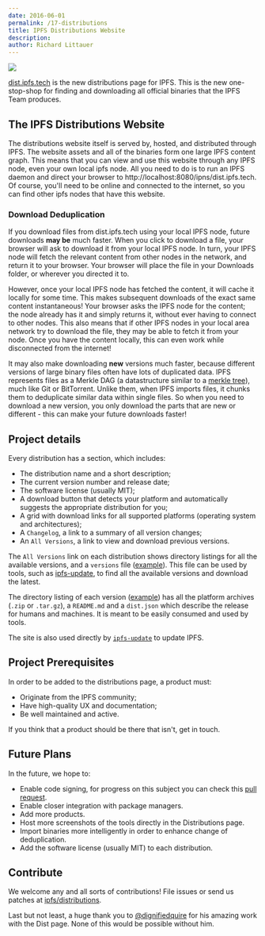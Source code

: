 ```yaml
---
date: 2016-06-01
permalink: /17-distributions
title: IPFS Distributions Website
description:
author: Richard Littauer
---
```


[![](../assets/006-distributions-screenshot.png)](https://dist.ipfs.tech/)

[dist.ipfs.tech](https://dist.ipfs.tech/) is the new distributions page for IPFS. This is the new one-stop-shop for finding and downloading all official binaries that the IPFS Team produces.

## The IPFS Distributions Website

The distributions website itself is served by, hosted, and distributed through IPFS. The website assets and all of the binaries form one large IPFS content graph. This means that you can view and use this website through any IPFS node, even your own local ipfs node. All you need to do is to run an IPFS daemon and direct your browser to http://localhost:8080/ipns/dist.ipfs.tech. Of course, you'll need to be online and connected to the internet, so you can find other ipfs nodes that have this website.

### Download Deduplication

If you download files from dist.ipfs.tech using your local IPFS node, future downloads **may be** much faster. When you click to download a file, your browser will ask to download it from your local IPFS node. In turn, your IPFS node will fetch the relevant content from other nodes in the network, and return it to your browser. Your browser will place the file in your Downloads folder, or wherever you directed it to.

However, once your local IPFS node has fetched the content, it will cache it locally for some time. This makes subsequent downloads of the exact same content instantaneous! Your browser asks the IPFS node for the content; the node already has it and simply returns it, without ever having to connect to other nodes. This also means that if other IPFS nodes in your local area network try to download the file, they may be able to fetch it from your node. Once you have the content locally, this can even work while disconnected from the internet!

It may also make downloading **new** versions much faster, because different versions of large binary files often have lots of duplicated data. IPFS represents files as a Merkle DAG (a datastructure similar to a [merkle tree](https://en.wikipedia.org/wiki/Merkle_tree)), much like Git or BitTorrent. Unlike them, when IPFS imports files, it chunks them to deduplicate similar data within single files. So when you need to download a new version, you only download the parts that are new or different - this can make your future downloads faster!

## Project details

Every distribution has a section, which includes:

- The distribution name and a short description;
- The current version number and release date;
- The software license (usually MIT);
- A download button that detects your platform and automatically suggests the appropriate distribution for you;
- A grid with download links for all supported platforms (operating system and architectures);
- A `Changelog`, a link to a summary of all version changes;
- An `All Versions`, a link to view and download previous versions.

The `All Versions` link on each distribution shows directory listings for all the available versions, and a `versions` file ([example](https://dist.ipfs.tech/go-ipfs/versions)). This file can be used by tools, such as [ipfs-update](https://dist.ipfs.tech/#ipfs-update), to find all the available versions and download the latest.

The directory listing of each version ([example](https://dist.ipfs.tech/go-ipfs/v0.3.11)) has all the platform archives (`.zip` or `.tar.gz`), a `README.md` and a `dist.json` which describe the release for humans and machines. It is meant to be easily consumed and used by tools.

The site is also used directly by [`ipfs-update`](https://github.com/ipfs/ipfs-update) to update IPFS.

## Project Prerequisites

In order to be added to the distributions page, a product must:

- Originate from the IPFS community;
- Have high-quality UX and documentation;
- Be well maintained and active.

If you think that a product should be there that isn't, get in touch.

## Future Plans

In the future, we hope to:

- Enable code signing, for progress on this subject you can check this [pull request](https://github.com/ipfs/distributions/pull/51).
- Enable closer integration with package managers.
- Add more products.
- Host more screenshots of the tools directly in the Distributions page.
- Import binaries more intelligently in order to enhance change of deduplication.
- Add the software license (usually MIT) to each distribution.

## Contribute

We welcome any and all sorts of contributions! File issues or send us patches at [ipfs/distributions](https://github.com/ipfs/distributions).

Last but not least, a huge thank you to [@dignifiedquire](https://github.com/dignifiedquire) for his amazing work with the Dist page. None of this would be possible without him.
